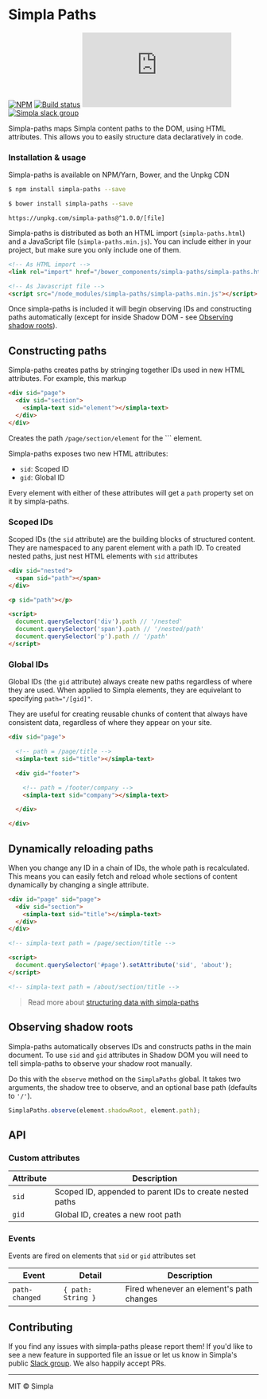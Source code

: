 # Simpla Paths
[![NPM][npm-badge]][npm-url] [![Build status][travis-badge]][travis-url] ![Size][size-badge] [![Simpla slack group][slack-badge]][slack-url]

Simpla-paths maps Simpla content paths to the DOM, using HTML attributes. This allows you to easily structure data declaratively in code.

### Installation & usage

Simpla-paths is available on NPM/Yarn, Bower, and the Unpkg CDN

```sh
$ npm install simpla-paths --save
```

```sh
$ bower install simpla-paths --save
```

```
https://unpkg.com/simpla-paths@^1.0.0/[file]
```

Simpla-paths is distributed as both an HTML import (`simpla-paths.html`) and a JavaScript file (`simpla-paths.min.js`). You can include either in your project, but make sure you only include one of them.

```html
<!-- As HTML import -->
<link rel="import" href="/bower_components/simpla-paths/simpla-paths.html">
```

```html
<!-- As Javascript file -->
<script src="/node_modules/simpla-paths/simpla-paths.min.js"></script>
```

Once simpla-paths is included it will begin observing IDs and constructing paths automatically (except for inside Shadow DOM - see [Observing shadow roots](#observing-shadow-roots)).

## Constructing paths

Simpla-paths creates paths by stringing together IDs used in new HTML attributes. For example, this markup

```html
<div sid="page">
  <div sid="section">
    <simpla-text sid="element"></simpla-text>
  </div>
</div>
```

Creates the path `/page/section/element` for the `<simpla-text>`` element.

Simpla-paths exposes two new HTML attributes:

- `sid`: Scoped ID
- `gid`: Global ID

Every element with either of these attributes will get a `path` property set on it by simpla-paths.

### Scoped IDs

Scoped IDs (the `sid` attribute) are the building blocks of structured content. They are namespaced to any parent element with a path ID. To created nested paths, just nest HTML elements with `sid` attributes

```html
<div sid="nested">
  <span sid="path"></span>
</div>

<p sid="path"></p>

<script>
  document.querySelector('div').path // '/nested'
  document.querySelector('span').path // '/nested/path'
  document.querySelector('p').path // '/path'
</script>
```

### Global IDs

Global IDs (the `gid` attribute) always create new paths regardless of where they are used. When applied to Simpla elements, they are equivelant to specifying `path="/[gid]"`. 

They are useful for creating reusable chunks of content that always have consistent data, regardless of where they appear on your site.

```html
<div sid="page">

  <!-- path = /page/title -->
  <simpla-text sid="title"></simpla-text>

  <div gid="footer">

    <!-- path = /footer/company -->
    <simpla-text sid="company"></simpla-text>  

  </div>

</div>
```

## Dynamically reloading paths

When you change any ID in a chain of IDs, the whole path is recalculated. This means you can easily fetch and reload whole sections of content dynamically by changing a single attribute.

```html
<div id="page" sid="page">
  <div sid="section">
    <simpla-text sid="title"></simpla-text>
  </div>
</div>

<!-- simpla-text path = /page/section/title -->

<script>
  document.querySelector('#page').setAttribute('sid', 'about');
</script>

<!-- simpla-text path = /about/section/title -->
```

> Read more about [structuring data with simpla-paths](https://www.simpla.io/docs/guides/structuring-data)

## Observing shadow roots

Simpla-paths automatically observes IDs and constructs paths in the main document. To use `sid` and `gid` attributes in Shadow DOM you will need to tell simpla-paths to observe your shadow root manually.

Do this with the `observe` method on the `SimplaPaths` global. It takes two arguments, the shadow tree to observe, and an optional base path (defaults to `'/'`).

```js
SimplaPaths.observe(element.shadowRoot, element.path);
```

## API

### Custom attributes

Attribute | Description
--------- | -----------
`sid`     | Scoped ID, appended to parent IDs to create nested paths
`gid`     | Global ID, creates a new root path

### Events

Events are fired on elements that `sid` or `gid` attributes set

Event          | Detail             | Description                              
-------------- | ------------------ | ------------
`path-changed` | `{ path: String }` | Fired whenever an element's path changes

## Contributing

If you find any issues with simpla-paths please report them! If you'd like to see a new feature in supported file an issue or let us know in Simpla's public [Slack group](https://slack.simpla.io). We also happily accept PRs.

***

MIT © Simpla

[npm-badge]: https://img.shields.io/npm/v/simpla-paths.svg
[npm-url]: https://www.npmjs.com/package/simpla-paths
[travis-badge]: https://img.shields.io/travis/SimplaElements/simpla-paths.svg
[travis-url]: https://travis-ci.org/SimplaElements/simpla-paths
[size-badge]: https://badges.herokuapp.com/size/github/SimplaElements/simpla-paths/master/simpla-paths.min.js?gzip=true
[slack-badge]: http://slack.simpla.io/badge.svg
[slack-url]: https://slack.simpla.io
